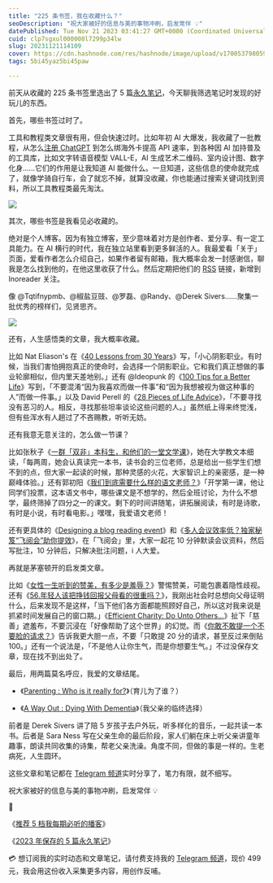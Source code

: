 ```yaml
---
title: "225 条书签，我在收藏什么？"
seoDescription: "祝大家被好的信息与美的事物冲刷，启发常伴 💡"
datePublished: Tue Nov 21 2023 03:41:27 GMT+0000 (Coordinated Universal Time)
cuid: clp7sgxul000008l7299p34lw
slug: 20231121114109
cover: https://cdn.hashnode.com/res/hashnode/image/upload/v1700537980595/bda8aa93-4c5e-49d8-a895-d8daff21aa9f.jpeg
tags: 5bi45yaz5bi45paw

---
```


前天从收藏的 225 条书签里选出了 5 篇[永久笔记](https://mp.weixin.qq.com/s?__biz=MzI3MzU5MDA1OQ==&mid=2247488178&idx=1&sn=d5ad38c62fb4ef8ae1fdb203fba42ec9&chksm=eb21a0f6dc5629e07fdbad537143fcc0a4b7c3d1d804ec6085a3c2abadbd7ea04bf4ed495127#rd)，今天聊我筛选笔记时发现的好玩儿的东西。

首先，哪些书签过时了。

工具和教程类文章很有用，但会快速过时。比如年初 AI 大爆发，我收藏了一批教程，从怎么[注册 ChatGPT](https://mp.weixin.qq.com/s/C-F1m-vMilNBTR3Xk-a2KQ) 到怎么绑海外卡提高 API 速率，到各种因 AI 加持普及的工具库，比如文字转语音模型 VALL-E，AI 生成艺术二维码、室内设计图、数字化身……它们的作用是让我知道 AI 能做什么。一旦知道，这些信息的使命就完成了，就像学骑自行车，会了就忘不掉，就算没收藏，你也能通过搜索关键词找到资料，所以工具教程类最先淘汰。

![](url)

其次，哪些书签是我看见必收藏的。

绝对是个人博客。因为有独立博客，至少意味着对方是创作者、爱分享、有一定工具能力。在 AI 横行的时代，我在独立站里看到更多鲜活的人。我最爱看「关于」页面，爱看作者怎么介绍自己，如果作者留有邮箱，我大概率会发一封感谢信，聊我是怎么找到他的，在他这里收获了什么。然后定期把他们的 [RSS](https://mp.weixin.qq.com/s?__biz=MzI3MzU5MDA1OQ==&mid=2247487924&idx=1&sn=9a95f510ab113194c52669d1ebba2d63&chksm=eb21a3f0dc562ae6ef1ea79c0dff46863e60729c5f22cbee53295522d6c2a2cbc96575c24320#rd) 链接，新增到 Inoreader 关注。

像 @Tqtifnypmb、@椒盐豆豉、@罗磊、@Randy、@Derek Sivers……聚集一批优秀的榜样们，见贤思齐。

![](url)

还有，人生感悟类的文章，我大概率收藏。

比如 Nat Eliason's 在《[40 Lessons from 30 Years](https://blog.nateliason.com/p/40-lessons-from-30-years)》写，「小心阴影职业。有时候，当我们害怕拥抱真正的使命时，会选择一个阴影职业。它和我们真正想做的事业轮廓相似，但内里天差地别。」还有 @Ideopunk 的《[100 Tips for a Better Life](https://www.lesswrong.com/posts/7hFeMWC6Y5eaSixbD/100-tips-for-a-better-life)》写到，「不要混淆“因为我喜欢而做一件事”和“因为我想被视为做这种事的人”而做一件事。」以及 David Perell 的《[28 Pieces of Life Advice](https://perell.com/note/28-pieces-of-life-advice/)》，「不要寻找没有恶习的人。相反，寻找那些坦率谈论这些问题的人。」虽然纸上得来终觉浅，但有些浑水有人趟过了不吝赐教，听听无妨。

还有我意无意关注的，怎么做一节课？

比如张秋子《[一群「双非」本科生，和他们的一堂文学课](https://mp.weixin.qq.com/s/myPpwHKnAd__zg5fW10IlQ)》，她在大学教文本细读，「每两周，她会认真读完一本书，读书会的三位老师，总是给出一些学生们想不到的点，但大家一起读的时候，那种灵感的火花，大家智识上的亲密感，是一种巅峰体验。」还有郭初阳《[我们到底需要什么样的语文老师？](https://mp.weixin.qq.com/s/kWQD8kIAi9lx1fED6rjGTw)》「开学第一课，他让同学们投票，这本语文书中，哪些课文是不想学的，然后全班讨论，为什么不想学，最终筛掉了四分之一的课文。剩下的时间讲随笔，讲拓展阅读，有时是诗歌，有时是小说，有时看电影。」嘿嘿，我爱语文老师！

还有更具体的《[Designing a blog reading event](https://www.bojne.com/blog/blog-reading-event)》和《[多人会议效率低？独家秘笈“飞阅会”助你提效](https://www.feishu.cn/hc/zh-CN/articles/360042128094-%E5%A4%9A%E4%BA%BA%E4%BC%9A%E8%AE%AE%E6%95%88%E7%8E%87%E4%BD%8E-%E7%8B%AC%E5%AE%B6%E7%A7%98%E7%AC%88-%E9%A3%9E%E9%98%85%E4%BC%9A-%E5%8A%A9%E4%BD%A0%E6%8F%90%E6%95%88)》，在「飞阅会」里，大家一起花 10 分钟默读会议资料，然后写批注，10 分钟后，只解决批注问题，i 人大爱。

再就是茅塞顿开的启发类文章。

比如《[女性一生听到的赞美，有多少是羞辱？](https://mp.weixin.qq.com/s/m-vQhXMOjqI9sIKkn72EkQ)》警惕赞美，可能包裹着隐性歧视。还有《[56.年轻人该把挣钱回报父母看的很重吗？](https://zhuanlan.zhihu.com/p/38090082)》，我刚出社会时总想向父母证明什么，后来发现不是这样，「当下他们各方面都能照顾好自己，所以这对我来说是抓紧时间发展自己的窗口期。」《[Efficient Charity: Do Unto Others...](https://www.lesswrong.com/posts/pC47ZTsPNAkjavkXs/efficient-charity-do-unto-others)》扯下「慈善」遮羞布，不要沉浸在「好像帮助了这个世界」的幻觉。而《[你敢不敢提一个不要脸的请求？](https://mp.weixin.qq.com/s/-ejjk1rk1c5bKFw6Olzcbg)》告诉我更大胆一点，不要「只敢提 20 分的请求，甚至反过来倒贴 100。」还有一个说法是，「不是他人让你生气，而是你想要生气。」不过没保存文章，现在找不到出处了。

最后，用两篇莫名呼应，我爱的文章结尾。

* 《[Parenting : Who is it really for?](https://sive.rs/pa)》（育儿为了谁？）
    
* 《[A Way Out : Dying With Dementia](https://mp.weixin.qq.com/s/NRqKA1qMBcshA93I7Jhhvg)》（我父亲的临终选择）
    

前者是 Derek Sivers 讲了陪 5 岁孩子去户外玩，听多样化的音乐，一起共读一本书。后者是 Sara Ness 写在父亲生命的最后阶段，家人们躺在床上听父亲讲童年趣事，朗读共同收集的诗集，帮老父亲洗澡。角度不同，但做的事是一样的。生老病死，人生圆环。

这些文章和笔记都在 [Telegram 频道](https://mp.weixin.qq.com/s/A_yK10ktL8Nl7RzsnGwzEg)实时分享了，笔力有限，就不细写。

祝大家被好的信息与美的事物冲刷，启发常伴 💡

🔗

《[推荐 5 档我每期必听的播客](https://mp.weixin.qq.com/s?__biz=MzI3MzU5MDA1OQ==&mid=2247488172&idx=1&sn=230629a1cb61d9f0a714fd041d36a87d&chksm=eb21a0e8dc5629fe363480032ee94284c96fa33cf443aa57fa252ea9e7403334894a41b1a9a9#rd)》

《[2023 年保存的 5 篇永久笔记](hhttps://mp.weixin.qq.com/s?__biz=MzI3MzU5MDA1OQ==&mid=2247488178&idx=1&sn=d5ad38c62fb4ef8ae1fdb203fba42ec9&chksm=eb21a0f6dc5629e07fdbad537143fcc0a4b7c3d1d804ec6085a3c2abadbd7ea04bf4ed495127#rd)》

💳 想订阅我的实时动态和文章笔记，请付费支持我的 [Telegram 频道](https://mp.weixin.qq.com/s/A_yK10ktL8Nl7RzsnGwzEg)，现价 499 元，我会用这份收入采集更多内容，用创作反哺。
